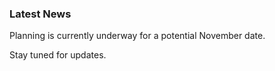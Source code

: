 ### Latest News

Planning is currently underway for a potential November date.

Stay tuned for updates.
